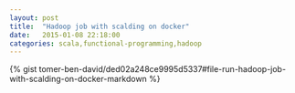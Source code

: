 ```yaml
---
layout: post
title:  "Hadoop job with scalding on docker"
date:   2015-01-08 22:18:00
categories: scala,functional-programming,hadoop
---
```

{% gist tomer-ben-david/ded02a248ce9995d5337#file-run-hadoop-job-with-scalding-on-docker-markdown %}
